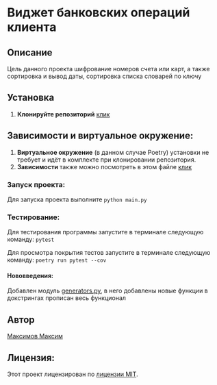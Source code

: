 # Виджет банковских операций клиента
## Описание
Цель данного проекта шифрование номеров счета или карт, а также сортировка и вывод даты, сортировка списка словарей по ключу

## Установка
1. **Клонируйте репозиторий**
        [клик](https://github.com/HI-TECHSHOTGUN/Python_project_HW.git)
## Зависимости и виртуальное окружение:
1. **Виртуальное окружение** (в данном случае Poetry) установки не требует и идёт в комплекте при клонировании репозитория.
2. **Зависимости** также можно посмотреть в этом файле [клик](pyproject.toml)

### Запуск проекта:
Для запуска проекта выполните
    ```
    python main.py
    ```
### Тестирование:
Для тестирования программы запустите в терминале следующую команду:
    ```
    pytest
    ```

Для просмотра покрытия тестов запустите в терминале следующую команду:
    ```
    poetry run pytest --cov
    ```
#### Нововведения:
Добавлен модуль [generators.py](src/generators.py), в него добавлены новые функции в докстрингах прописан весь функционал
## Автор
[Максимов Максим](https://github.com/HI-TECHSHOTGUN)
## Лицензия:

Этот проект лицензирован по [лицензии MIT](https://create.mit-license.org).